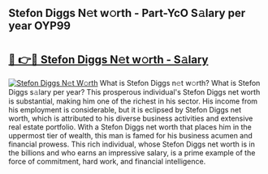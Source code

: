 ## Stefon Diggs N𝚎t w𝚘rth - Part-YcO S𝚊lary per year OYP99

# <h2><a href="http://gc570lg.nevu.top/?p=Stefon+Diggs">🔗 👉🔴 Stefon Diggs N𝚎t w𝚘rth - S𝚊lary</a></h2>

[![Stefon Diggs N𝚎t W𝚘rth](https://i.imgur.com/Oavwk0R.jpeg)](http://gc570lg.nevu.top/?p=Stefon+Diggs)
What is Stefon Diggs n𝚎t w𝚘rth? What is Stefon Diggs s𝚊lary per year?
This prosperous individual's Stefon Diggs net worth is substantial, making him one of the richest in his sector. His income from his employment is considerable, but it is eclipsed by Stefon Diggs net worth, which is attributed to his diverse business activities and extensive real estate portfolio. With a Stefon Diggs net worth that places him in the uppermost tier of wealth, this man is famed for his business acumen and financial prowess. This rich individual, whose Stefon Diggs net worth is in the billions and who earns an impressive salary, is a prime example of the force of commitment, hard work, and financial intelligence.
